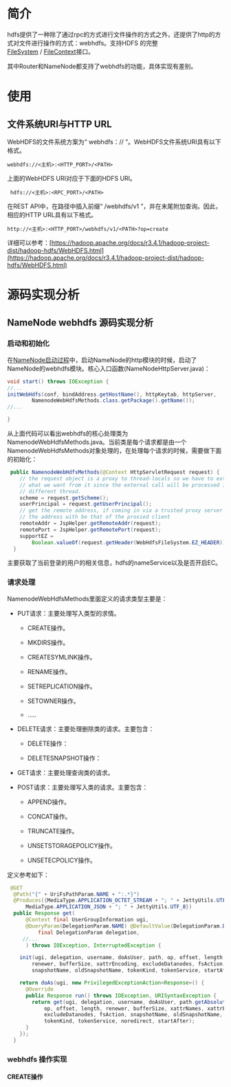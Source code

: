 # 简介

hdfs提供了一种除了通过rpc的方式进行文件操作的方式之外，还提供了http的方式对文件进行操作的方式：webhdfs。支持HDFS 的完整[FileSystem](https://hadoop.org.cn/docs/api/org/apache/hadoop/fs/FileSystem.html) / [FileContext](https://hadoop.org.cn/docs/api/org/apache/hadoop/fs/FileContext.html)接口。

其中Router和NameNode都支持了webhdfs的功能，具体实现有差别。



# 使用

## 文件系统URI与HTTP URL

WebHDFS的文件系统方案为“ webhdfs：// ”。WebHDFS文件系统URI具有以下格式。

```textile
webhdfs://<主机>:<HTTP_PORT>/<PATH>
```

上面的WebHDFS URI对应于下面的HDFS URI。

```textile
 hdfs://<主机>:<RPC_PORT>/<PATH>
```



在REST API中，在路径中插入前缀“ /webhdfs/v1 ”，并在末尾附加查询。因此，相应的HTTP URL具有以下格式。

```url
http://<主机>:<HTTP_PORT>/webhdfs/v1/<PATH>?op=create
```

详细可以参考：[https://hadoop.apache.org/docs/r3.4.1/hadoop-project-dist/hadoop-hdfs/WebHDFS.html](https://hadoop.apache.org/docs/r3.4.1/hadoop-project-dist/hadoop-hdfs/WebHDFS.html)



# 源码实现分析

## NameNode webhdfs 源码实现分析

### 启动和初始化

在[NameNode启动过程](./nameNode启动过程.md)中，启动NameNode的http模块的时候，启动了NameNode的webhdfs模块。核心入口函数(NameNodeHttpServer.java)：

```java
void start() throws IOException {
//...
initWebHdfs(conf, bindAddress.getHostName(), httpKeytab, httpServer,
        NamenodeWebHdfsMethods.class.getPackage().getName());
//...

}
```

从上面代码可以看出webhdfs的核心处理类为NamenodeWebHdfsMethods.java。当前类是每个请求都是由一个NamenodeWebHdfsMethods对象处理的，在处理每个请求的时候，需要做下面的初始化：

```java
 public NamenodeWebHdfsMethods(@Context HttpServletRequest request) {
    // the request object is a proxy to thread-locals so we have to extract
    // what we want from it since the external call will be processed in a
    // different thread.
    scheme = request.getScheme();
    userPrincipal = request.getUserPrincipal();
    // get the remote address, if coming in via a trusted proxy server then
    // the address with be that of the proxied client
    remoteAddr = JspHelper.getRemoteAddr(request);
    remotePort = JspHelper.getRemotePort(request);
    supportEZ =
        Boolean.valueOf(request.getHeader(WebHdfsFileSystem.EZ_HEADER));
  }
```



主要获取了当前登录的用户的相关信息，hdfs的nameService以及是否开启EC。



### 请求处理

NamenodeWebHdfsMethods里面定义的请求类型主要是：

- PUT请求：主要处理写入类型的求情。
  
  - CREATE操作。
  
  - MKDIRS操作。
  
  - CREATESYMLINK操作。
  
  - RENAME操作。
  
  - SETREPLICATION操作。
  
  - SETOWNER操作。
  
  - .....

- DELETE请求：主要处理删除类的请求。主要包含：
  
  - DELETE操作：
  
  - DELETESNAPSHOT操作：

- GET请求：主要处理查询类的请求。

- POST请求：主要处理写入类的请求。主要包含：
  
  - APPEND操作。
  
  - CONCAT操作。
  
  - TRUNCATE操作。
  
  - UNSETSTORAGEPOLICY操作。
  
  - UNSETECPOLICY操作。

定义参考如下：

```java
 @GET
  @Path("{" + UriFsPathParam.NAME + ":.*}")
  @Produces({MediaType.APPLICATION_OCTET_STREAM + "; " + JettyUtils.UTF_8,
      MediaType.APPLICATION_JSON + "; " + JettyUtils.UTF_8})
  public Response get(
      @Context final UserGroupInformation ugi,
      @QueryParam(DelegationParam.NAME) @DefaultValue(DelegationParam.DEFAULT)
          final DelegationParam delegation,
     //...
      ) throws IOException, InterruptedException {

    init(ugi, delegation, username, doAsUser, path, op, offset, length,
        renewer, bufferSize, xattrEncoding, excludeDatanodes, fsAction,
        snapshotName, oldSnapshotName, tokenKind, tokenService, startAfter);

    return doAs(ugi, new PrivilegedExceptionAction<Response>() {
      @Override
      public Response run() throws IOException, URISyntaxException {
        return get(ugi, delegation, username, doAsUser, path.getAbsolutePath(),
            op, offset, length, renewer, bufferSize, xattrNames, xattrEncoding,
            excludeDatanodes, fsAction, snapshotName, oldSnapshotName,
            tokenKind, tokenService, noredirect, startAfter);
      }
    });
  }
```



### webhdfs 操作实现

#### CREATE操作


